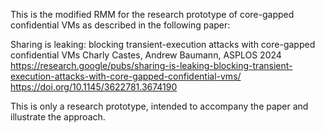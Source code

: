 This is the modified RMM for the research prototype of core-gapped 
confidential VMs as described in the following paper:

Sharing is leaking: blocking transient-execution attacks with core-gapped confidential VMs
Charly Castes, Andrew Baumann, ASPLOS 2024
https://research.google/pubs/sharing-is-leaking-blocking-transient-execution-attacks-with-core-gapped-confidential-vms/
https://doi.org/10.1145/3622781.3674190

This is only a research prototype, intended to accompany the paper and 
illustrate the approach.
